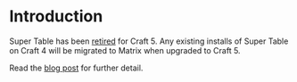 # Introduction
Super Table has been [retired](https://verbb.io/blog/so-long-super-table) for Craft 5. Any existing installs of Super Table on Craft 4 will be migrated to Matrix when upgraded to Craft 5.

Read the [blog post](https://verbb.io/blog/so-long-super-table) for further detail.